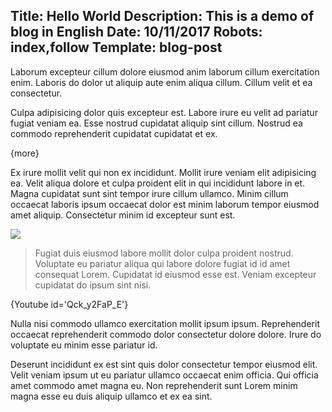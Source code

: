 Title: Hello World
Description: This is a demo of blog  in English
Date: 10/11/2017
Robots: index,follow
Template: blog-post
----

Laborum excepteur cillum dolore eiusmod anim laborum cillum exercitation enim. Laboris do dolor ut aliquip aute enim aliqua cillum. Cillum velit et ea consectetur.

Culpa adipisicing dolor quis excepteur est. Labore irure eu velit ad pariatur fugiat veniam ea. Esse nostrud cupidatat aliquip sint cillum. Nostrud ea commodo reprehenderit cupidatat cupidatat et ex.

{more}



Ex irure mollit velit qui non ex incididunt. Mollit irure veniam elit adipisicing ea. Velit aliqua dolore et culpa proident elit in qui incididunt labore in et. Magna cupidatat sunt sint tempor irure cillum ullamco. Minim cillum occaecat laboris ipsum occaecat dolor est minim laborum tempor eiusmod amet aliquip. Consectetur minim id excepteur sunt est.


![]({url}/content/imagenes/demos/5.jpg)



> Fugiat duis eiusmod labore mollit dolor culpa proident nostrud. Voluptate eu pariatur aliqua qui labore dolore fugiat id id amet consequat Lorem. Cupidatat id eiusmod esse est. Veniam excepteur cupidatat do ipsum sint nisi.




{Youtube id='Qck_y2FaP_E'}



Nulla nisi commodo ullamco exercitation mollit ipsum ipsum. Reprehenderit occaecat reprehenderit commodo dolor consectetur dolore dolore. Irure do voluptate eu minim esse pariatur id.

Deserunt incididunt ex est sint quis dolor consectetur tempor eiusmod elit. Velit veniam ipsum ut eu pariatur ullamco occaecat enim officia. Qui officia amet commodo amet magna eu. Non reprehenderit sunt Lorem minim magna esse eu duis aliquip ullamco et ex ea sint.